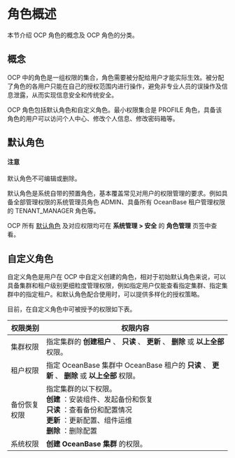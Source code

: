 # 角色概述

本节介绍 OCP 角色的概念及 OCP 角色的分类。

## 概念

OCP 中的角色是一组权限的集合，角色需要被分配给用户才能实际生效。被分配了角色的各用户只能在自己的授权范围内进行操作，避免非专业人员的误操作及信息泄露，从而实现信息安全和传统安全。

OCP 角色包括默认角色和自定义角色。最小权限集合是 PROFILE 角色，具备该角色的用户可以访问个人中心、修改个人信息、修改密码箱等。

## 默认角色

<main id="notice" type='notice'>
<h4>注意</h4>
<p>默认角色不可编辑或删除。</p>
</main>

默认角色是系统自带的预置角色，基本覆盖常见对用户的权限管理的要求。例如具备全部管理权限的系统管理员角色 ADMIN、具备所有 OceanBase 租户管理权限的 TENANT_MANAGER 角色等。

OCP 所有 [默认角色](../1200.appendix/1800.ocp-default-roles.md) 及对应权限均可在 **系统管理 \> 安全** 的 **角色管理** 页签中查看。

## 自定义角色

自定义角色是用户在 OCP 中自定义创建的角色，相对于初始默认角色来说，可以具备集群和租户级别更细粒度管理权限，例如指定用户仅能查看指定集群、指定集群中的指定租户。和默认角色配合使用时，可以提供多样化的授权策略。

目前，在自定义角色中可被授予的权限如下表。

|        **权限类别**        |                                                                                                                                    **权限内容**                                                                                                                                    |
|------------------------|--------------------------------------------------------------------------------------------------------------------------------------------------------------------------------------------------------------------------------------------------------------------------------|
| 集群权限                   | 指定集群的 **创建租户** 、 **只读** 、 **更新** 、 **删除** 或 **以上全部** 权限。                                                                                                                                                                                                                       |
| 租户权限                   | 指定 OceanBase 集群中 OceanBase 租户的 **只读** 、 **更新** 、 **删除** 或 **以上全部** 权限。                                                                                                                                                                                                                       |
| 备份恢复权限 | 指定集群的以下权限。</br> **创建** ：安装组件、发起备份和恢复  </br>**只读** ：查看备份和配置情况 </br>**更新** ：更新配置、组件运维   </br>**删除** ：删除配置   |
| 系统权限                   | **创建 OceanBase 集群** 的权限。                                                                                                                                                                                                                                                              |
